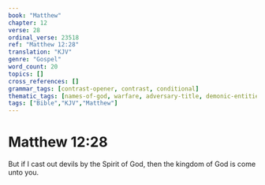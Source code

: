 ```yaml
---
book: "Matthew"
chapter: 12
verse: 28
ordinal_verse: 23518
ref: "Matthew 12:28"
translation: "KJV"
genre: "Gospel"
word_count: 20
topics: []
cross_references: []
grammar_tags: [contrast-opener, contrast, conditional]
thematic_tags: [names-of-god, warfare, adversary-title, demonic-entities, demonic-phrases, adversary]
tags: ["Bible","KJV","Matthew"]
---
```


# Matthew 12:28

But if I cast out devils by the Spirit of God, then the kingdom of God is come unto you.
